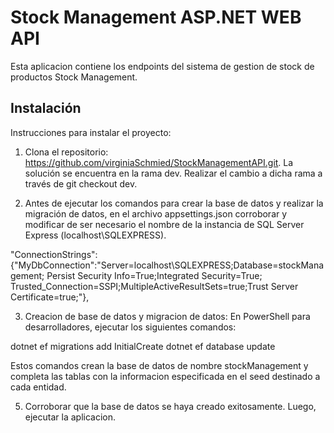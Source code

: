 # Stock Management ASP.NET WEB API

Esta aplicacion contiene los endpoints del sistema de gestion de stock de productos Stock Management.


## Instalación

Instrucciones para instalar el proyecto:

1) Clona el repositorio: https://github.com/virginiaSchmied/StockManagementAPI.git. La solución se encuentra en la rama dev. Realizar el cambio a dicha rama a través de git checkout dev.
 
2) Antes de ejecutar los comandos para crear la base de datos y realizar la migración de datos, en el archivo
   appsettings.json corroborar y modificar de ser necesario el nombre de la instancia de SQL Server Express
   (localhost\\SQLEXPRESS).

"ConnectionStrings": 
{"MyDbConnection":"Server=localhost\\SQLEXPRESS;Database=stockManagement; Persist Security Info=True;Integrated
Security=True; Trusted_Connection=SSPI;MultipleActiveResultSets=true;Trust Server Certificate=true;"},

3) Creacion de base de datos y migracion de datos: En PowerShell para desarrolladores, ejecutar los siguientes comandos:

dotnet ef migrations add InitialCreate
dotnet ef database update

Estos comandos crean la base de datos de nombre stockManagement y completa las tablas con la informacion
especificada en el seed destinado a cada entidad.

5) Corroborar que la base de datos se haya creado exitosamente. Luego, ejecutar la aplicacion.




